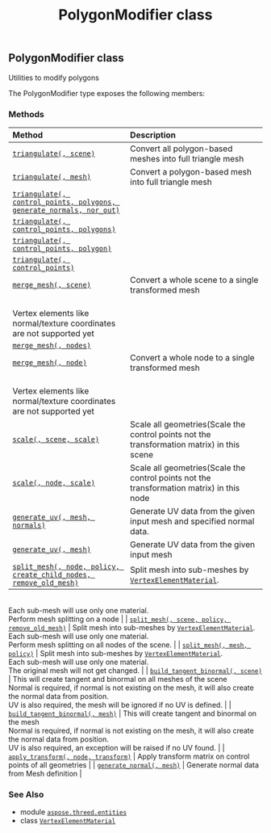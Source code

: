 ﻿---
title: PolygonModifier class
second_title: Aspose.3D for Python via .NET API References
description: 
type: docs
weight: 270
url: /python-net/aspose.threed.entities/polygonmodifier/
is_root: false
---

## PolygonModifier class

Utilities to modify polygons



The PolygonModifier type exposes the following members:

### Methods
| Method | Description |
| :- | :- |
| [`triangulate(, scene)`](/3d/python-net/aspose.threed.entities/polygonmodifier/triangulate/#aspose.threed.scene) | Convert all polygon-based meshes into full triangle mesh |
| [`triangulate(, mesh)`](/3d/python-net/aspose.threed.entities/polygonmodifier/triangulate/#aspose.threed.entities.mesh) | Convert a polygon-based mesh into full triangle mesh |
| [`triangulate(, control_points, polygons, generate_normals, nor_out)`](/3d/python-net/aspose.threed.entities/polygonmodifier/triangulate/#list-list-bool-any) |  |
| [`triangulate(, control_points, polygons)`](/3d/python-net/aspose.threed.entities/polygonmodifier/triangulate/#list-list) |  |
| [`triangulate(, control_points, polygon)`](/3d/python-net/aspose.threed.entities/polygonmodifier/triangulate/#list-list) |  |
| [`triangulate(, control_points)`](/3d/python-net/aspose.threed.entities/polygonmodifier/triangulate/#list) |  |
| [`merge_mesh(, scene)`](/3d/python-net/aspose.threed.entities/polygonmodifier/merge_mesh/#aspose.threed.scene) | Convert a whole scene to a single transformed mesh<br/>Vertex elements like normal/texture coordinates are not supported yet |
| [`merge_mesh(, nodes)`](/3d/python-net/aspose.threed.entities/polygonmodifier/merge_mesh/#list) |  |
| [`merge_mesh(, node)`](/3d/python-net/aspose.threed.entities/polygonmodifier/merge_mesh/#aspose.threed.node) | Convert a whole node to a single transformed mesh<br/>Vertex elements like normal/texture coordinates are not supported yet |
| [`scale(, scene, scale)`](/3d/python-net/aspose.threed.entities/polygonmodifier/scale/#aspose.threed.scene-aspose.threed.utilities.vector3) | Scale all geometries(Scale the control points not the transformation matrix) in this scene |
| [`scale(, node, scale)`](/3d/python-net/aspose.threed.entities/polygonmodifier/scale/#aspose.threed.node-aspose.threed.utilities.vector3) | Scale all geometries(Scale the control points not the transformation matrix) in this node |
| [`generate_uv(, mesh, normals)`](/3d/python-net/aspose.threed.entities/polygonmodifier/generate_uv/#aspose.threed.entities.mesh-aspose.threed.entities.vertexelementnormal) | Generate UV data from the given input mesh and specified normal data. |
| [`generate_uv(, mesh)`](/3d/python-net/aspose.threed.entities/polygonmodifier/generate_uv/#aspose.threed.entities.mesh) | Generate UV data from the given input mesh |
| [`split_mesh(, node, policy, create_child_nodes, remove_old_mesh)`](/3d/python-net/aspose.threed.entities/polygonmodifier/split_mesh/#aspose.threed.node-aspose.threed.entities.splitmeshpolicy-bool-bool) | Split mesh into sub-meshes by [`VertexElementMaterial`](/3d/python-net/aspose.threed.entities/vertexelementmaterial).<br/>Each sub-mesh will use only one material.<br/>Perform mesh splitting on a node |
| [`split_mesh(, scene, policy, remove_old_mesh)`](/3d/python-net/aspose.threed.entities/polygonmodifier/split_mesh/#aspose.threed.scene-aspose.threed.entities.splitmeshpolicy-bool) | Split mesh into sub-meshes by [`VertexElementMaterial`](/3d/python-net/aspose.threed.entities/vertexelementmaterial).<br/>Each sub-mesh will use only one material.<br/>Perform mesh splitting on all nodes of the scene. |
| [`split_mesh(, mesh, policy)`](/3d/python-net/aspose.threed.entities/polygonmodifier/split_mesh/#aspose.threed.entities.mesh-aspose.threed.entities.splitmeshpolicy) | Split mesh into sub-meshes by [`VertexElementMaterial`](/3d/python-net/aspose.threed.entities/vertexelementmaterial).<br/>Each sub-mesh will use only one material.<br/>The original mesh will not get changed. |
| [`build_tangent_binormal(, scene)`](/3d/python-net/aspose.threed.entities/polygonmodifier/build_tangent_binormal/#aspose.threed.scene) | This will create tangent and binormal on all meshes of the scene<br/>Normal is required, if normal is not existing on the mesh, it will also create the normal data from position.<br/>UV is also required, the mesh will be ignored if no UV is defined. |
| [`build_tangent_binormal(, mesh)`](/3d/python-net/aspose.threed.entities/polygonmodifier/build_tangent_binormal/#aspose.threed.entities.mesh) | This will create tangent and binormal on the mesh<br/>Normal is required, if normal is not existing on the mesh, it will also create the normal data from position.<br/>UV is also required, an exception will be raised if no UV found. |
| [`apply_transform(, node, transform)`](/3d/python-net/aspose.threed.entities/polygonmodifier/apply_transform/#aspose.threed.node-aspose.threed.utilities.matrix4) | Apply transform matrix on control points of all geometries |
| [`generate_normal(, mesh)`](/3d/python-net/aspose.threed.entities/polygonmodifier/generate_normal/#aspose.threed.entities.mesh) | Generate normal data from Mesh definition |



### See Also
* module [`aspose.threed.entities`](..)
* class [`VertexElementMaterial`](/3d/python-net/aspose.threed.entities/vertexelementmaterial)
